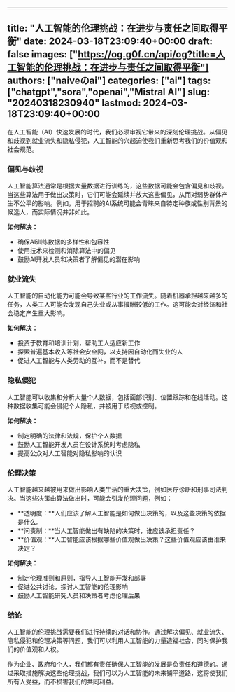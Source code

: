 
---
title: "人工智能的伦理挑战：在进步与责任之间取得平衡"
date: 2024-03-18T23:09:40+00:00
draft: false
images: ["https://og.g0f.cn/api/og?title=人工智能的伦理挑战：在进步与责任之间取得平衡"]
authors: ["naiveのai"]
categories: ["ai"]
tags: ["chatgpt","sora","openai","Mistral AI"]
slug: "20240318230940"
lastmod: 2024-03-18T23:09:40+00:00
---
在人工智能（AI）快速发展的时代，我们必须审视它带来的深刻伦理挑战。从偏见和歧视到就业流失和隐私侵犯，人工智能的兴起迫使我们重新思考我们的价值观和社会规范。

### 偏见与歧视

人工智能算法通常是根据大量数据进行训练的，这些数据可能会包含偏见和歧视。当这些算法用于做出决策时，它们可能会延续并放大这些偏见，从而对弱势群体产生不公平的影响。例如，用于招聘的AI系统可能会青睐来自特定种族或性别背景的候选人，而实际情况并非如此。

**如何解决：**

* 确保AI训练数据的多样性和包容性
* 使用技术来检测和消除算法中的偏见
* 鼓励AI开发人员和决策者了解偏见的潜在影响

### 就业流失

人工智能的自动化能力可能会导致某些行业的工作流失。随着机器承担越来越多的任务，人类工人可能会发现自己失业或从事报酬较低的工作。这可能会对经济和社会稳定产生重大影响。

**如何解决：**

* 投资于教育和培训计划，帮助工人适应新工作
* 探索普遍基本收入等社会安全网，以支持因自动化而失业的人
* 促进人工智能与人类劳动的互补，而不是替代

### 隐私侵犯

人工智能可以收集和分析大量个人数据，包括面部识别、位置跟踪和在线活动。这种数据收集可能会侵犯个人隐私，并被用于歧视或控制。

**如何解决：**

* 制定明确的法律和法规，保护个人数据
* 鼓励人工智能开发人员在设计系统时考虑隐私
* 提高公众对人工智能对隐私影响的认识

### 伦理决策

人工智能越来越被用来做出影响人类生活的重大决策，例如医疗诊断和刑事司法判决。当这些决策由算法做出时，可能会引发伦理问题，例如：

* **透明度：**人们应该了解人工智能是如何做出决策的，以及这些决策的依据是什么。
* **问责制：**当人工智能做出有缺陷的决策时，谁应该承担责任？
* **价值观：**人工智能应该根据哪些价值观做出决策？这些价值观应该由谁来决定？

**如何解决：**

* 制定伦理准则和原则，指导人工智能开发和部署
* 促进公共讨论，探讨人工智能的伦理影响
* 鼓励人工智能研究人员和决策者考虑伦理后果

### 结论

人工智能的伦理挑战需要我们进行持续的对话和协作。通过解决偏见、就业流失、隐私侵犯和伦理决策等问题，我们可以利用人工智能的力量造福社会，同时保护我们的价值观和人权。

作为企业、政府和个人，我们都有责任确保人工智能的发展是负责任和道德的。通过采取措施解决这些伦理挑战，我们可以为人工智能的未来铺平道路，这将使我们所有人受益，而不损害我们的共同利益。
